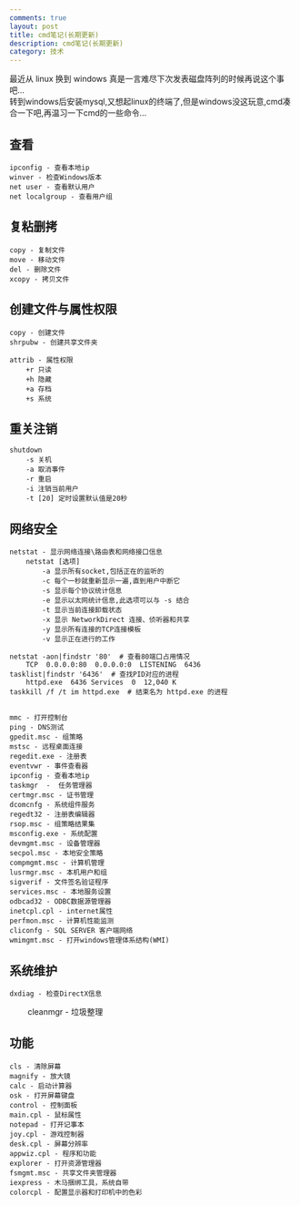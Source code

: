```yaml
---
comments: true
layout: post
title: cmd笔记(长期更新)
description: cmd笔记(长期更新)
category: 技术
---
```


最近从 linux 换到 windows 真是一言难尽下次发表磁盘阵列的时候再说这个事吧...  
转到windows后安装mysql,又想起linux的终端了,但是windows没这玩意,cmd凑合一下吧,再温习一下cmd的一些命令...

## 查看

    ipconfig - 查看本地ip
    winver - 检查Windows版本
    net user - 查看默认用户
    net localgroup - 查看用户组
    
## 复粘删拷

    copy - 复制文件
    move - 移动文件
    del - 删除文件
    xcopy - 拷贝文件

## 创建文件与属性权限

    copy - 创建文件
    shrpubw - 创建共享文件夹

    attrib - 属性权限
        +r 只读
        +h 隐藏
        +a 存档
        +s 系统


## 重关注销

    shutdown
        -s 关机
        -a 取消事件
        -r 重启
        -i 注销当前用户
        -t [20] 定时设置默认值是20秒

## 网络安全

    netstat - 显示网络连接\路由表和网络接口信息
        netstat [选项]
            -a 显示所有socket,包括正在的监听的
            -c 每个一秒就重新显示一遍,直到用户中断它
            -s 显示每个协议统计信息
            -e 显示以太网统计信息,此选项可以与 -s 结合
            -t 显示当前连接卸载状态
            -x 显示 NetworkDirect 连接、侦听器和共享
            -y 显示所有连接的TCP连接模板
            -v 显示正在进行的工作

    netstat -aon|findstr '80'  # 查看80端口占用情况
        TCP  0.0.0.0:80  0.0.0.0:0  LISTENING  6436
    tasklist|findstr '6436'  # 查找PID对应的进程
        httpd.exe  6436 Services  0  12,040 K
    taskkill /f /t im httpd.exe  # 结束名为 httpd.exe 的进程
    
    
    mmc - 打开控制台
    ping - DNS测试
    gpedit.msc - 组策略
    mstsc - 远程桌面连接
    regedit.exe - 注册表
    eventvwr - 事件查看器
    ipconfig - 查看本地ip
    taskmgr  -  任务管理器
    certmgr.msc - 证书管理
    dcomcnfg - 系统组件服务
    regedt32 - 注册表编辑器
    rsop.msc - 组策略结果集
    msconfig.exe - 系统配置
    devmgmt.msc - 设备管理器
    secpol.msc - 本地安全策略
    compmgmt.msc - 计算机管理
    lusrmgr.msc - 本机用户和组
    sigverif - 文件签名验证程序
    services.msc - 本地服务设置
    odbcad32 - ODBC数据源管理器
    inetcpl.cpl - internet属性
    perfmon.msc - 计算机性能监测
    cliconfg - SQL SERVER 客户端网络
    wmimgmt.msc - 打开windows管理体系结构(WMI)

## 系统维护

    dxdiag - 检查DirectX信息
　　 cleanmgr - 垃圾整理

## 功能

    cls - 清除屏幕
    magnify - 放大镜
    calc - 启动计算器
    osk - 打开屏幕键盘
    control - 控制面板
    main.cpl - 鼠标属性
    notepad - 打开记事本
    joy.cpl - 游戏控制器
    desk.cpl - 屏幕分辨率
    appwiz.cpl - 程序和功能
    explorer - 打开资源管理器
    fsmgmt.msc - 共享文件夹管理器
    iexpress - 木马捆绑工具，系统自带
    colorcpl - 配置显示器和打印机中的色彩
